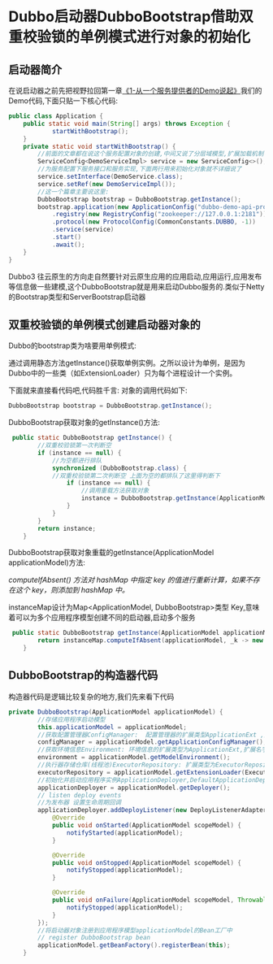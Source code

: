 
# **Dubbo启动器DubboBootstrap借助双重校验锁的单例模式进行对象的初始化**
##  **启动器简介**
在说启动器之前先把视野拉回第一章[《1-从一个服务提供者的Demo说起》](/zh/chapter_dubbo/1-learn-from-a-demo)我们的Demo代码,下面只贴一下核心代码:

```java
public class Application {
    public static void main(String[] args) throws Exception {
            startWithBootstrap();
    }
    private static void startWithBootstrap() {
    	//前面的文章都在说这个服务配置对象的创建,中间又说了分层域模型,扩展加载机制
        ServiceConfig<DemoServiceImpl> service = new ServiceConfig<>();
        //为服务配置下服务接口和服务实现,下面两行用来初始化对象就不详细说了
        service.setInterface(DemoService.class);
        service.setRef(new DemoServiceImpl());
        //这一个篇章主要说这里:
        DubboBootstrap bootstrap = DubboBootstrap.getInstance();
        bootstrap.application(new ApplicationConfig("dubbo-demo-api-provider"))
            .registry(new RegistryConfig("zookeeper://127.0.0.1:2181"))
            .protocol(new ProtocolConfig(CommonConstants.DUBBO, -1))
            .service(service)
            .start()
            .await();
    }
}
```

Dubbo3 往云原生的方向走自然要针对云原生应用的应用启动,应用运行,应用发布等信息做一些建模,这个DubboBootstrap就是用来启动Dubbo服务的.类似于Netty的Bootstrap类型和ServerBootstrap启动器

##  **双重校验锁的单例模式创建启动器对象的**
Dubbo的bootstrap类为啥要用单例模式:

通过调用静态方法getInstance()获取单例实例。之所以设计为单例，是因为Dubbo中的一些类（如ExtensionLoader）只为每个进程设计一个实例。

下面就来直接看代码吧,代码胜千言:
对象的调用代码如下:

```java
DubboBootstrap bootstrap = DubboBootstrap.getInstance();   
```

DubboBootstrap获取对象的getInstance()方法:
```java
 public static DubboBootstrap getInstance() {
 		//双重校验锁第一次判断空
        if (instance == null) {
        	//为空都进行排队
            synchronized (DubboBootstrap.class) {
            //双重校验锁第二次判断空 上面为空的都排队了这里得判断下
                if (instance == null) {
                	//调用重载方法获取对象
                    instance = DubboBootstrap.getInstance(ApplicationModel.defaultModel());
                }
            }
        }
        return instance;
    }
```

DubboBootstrap获取对象重载的getInstance(ApplicationModel applicationModel)方法:

*computeIfAbsent() 方法对 hashMap 中指定 key 的值进行重新计算，如果不存在这个 key，则添加到 hashMap 中。*

instanceMap设计为Map<ApplicationModel, DubboBootstrap>类型 Key,意味着可以为多个应用程序模型创建不同的启动器,启动多个服务
```java
 public static DubboBootstrap getInstance(ApplicationModel applicationModel) {
        return instanceMap.computeIfAbsent(applicationModel, _k -> new DubboBootstrap(applicationModel));
    }
```

##  **DubboBootstrap的构造器代码**

构造器代码是逻辑比较复杂的地方,我们先来看下代码

```java
private DubboBootstrap(ApplicationModel applicationModel) {
		//存储应用程序启动模型
        this.applicationModel = applicationModel;
        //获取配置管理器ConfigManager:  配置管理器的扩展类型ApplicationExt ,扩展名字config
        configManager = applicationModel.getApplicationConfigManager();
        //获取环境信息Environment: 环境信息的扩展类型为ApplicationExt,扩展名字为environment
        environment = applicationModel.getModelEnvironment();
		//执行器存储仓库(线程池)ExecutorRepository: 扩展类型为ExecutorRepository,默认扩展扩展名字为default
        executorRepository = applicationModel.getExtensionLoader(ExecutorRepository.class).getDefaultExtension();
        //初始化并启动应用程序实例ApplicationDeployer,DefaultApplicationDeployer类型
        applicationDeployer = applicationModel.getDeployer();
        // listen deploy events
        //为发布器 设置生命周期回调
        applicationDeployer.addDeployListener(new DeployListenerAdapter<ApplicationModel>() {
            @Override
            public void onStarted(ApplicationModel scopeModel) {
                notifyStarted(applicationModel);
            }

            @Override
            public void onStopped(ApplicationModel scopeModel) {
                notifyStopped(applicationModel);
            }

            @Override
            public void onFailure(ApplicationModel scopeModel, Throwable cause) {
                notifyStopped(applicationModel);
            }
        });
        //将启动器对象注册到应用程序模型applicationModel的Bean工厂中
        // register DubboBootstrap bean
        applicationModel.getBeanFactory().registerBean(this);
    }
```
 